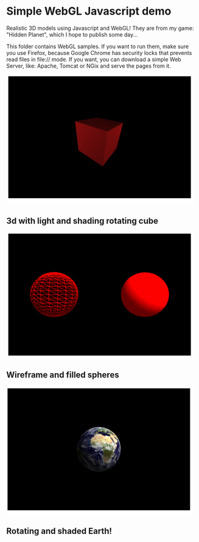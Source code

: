 # Simple WebGL Javascript demo

Realistic 3D models using Javascript and WebGL! They are from my game: "Hidden Planet", which I hope to publish some day...

This folder contains WebGL samples. If you want to run them, make sure you use Firefox, because Google Chrome has security locks that prevents read files in file:// mode. If you want, you can download a simple Web Server, like: Apache, Tomcat or NGix and serve the pages from it. 

![](./shaded-rotating-cube.png)
## 3d with light and shading rotating cube

![](./spheres.png)
## Wireframe and filled spheres

![](./earth.png)
## Rotating and shaded Earth!
